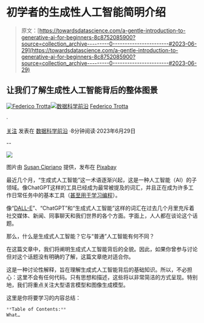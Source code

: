 # 初学者的生成性人工智能简明介绍

> 原文：[https://towardsdatascience.com/a-gentle-introduction-to-generative-ai-for-beginners-8c8752085900?source=collection_archive---------0-----------------------#2023-06-29](https://towardsdatascience.com/a-gentle-introduction-to-generative-ai-for-beginners-8c8752085900?source=collection_archive---------0-----------------------#2023-06-29)

## 让我们了解生成性人工智能背后的整体图景

[](https://federicotrotta.medium.com/?source=post_page-----8c8752085900--------------------------------)[![Federico Trotta](../Images/e997e3a96940c16ab5071629016d82fd.png)](https://federicotrotta.medium.com/?source=post_page-----8c8752085900--------------------------------)[](https://towardsdatascience.com/?source=post_page-----8c8752085900--------------------------------)[![数据科学前沿](../Images/a6ff2676ffcc0c7aad8aaf1d79379785.png)](https://towardsdatascience.com/?source=post_page-----8c8752085900--------------------------------) [Federico Trotta](https://federicotrotta.medium.com/?source=post_page-----8c8752085900--------------------------------)

·

[关注](https://medium.com/m/signin?actionUrl=https%3A%2F%2Fmedium.com%2F_%2Fsubscribe%2Fuser%2F654cd4bbe899&operation=register&redirect=https%3A%2F%2Ftowardsdatascience.com%2Fa-gentle-introduction-to-generative-ai-for-beginners-8c8752085900&user=Federico+Trotta&userId=654cd4bbe899&source=post_page-654cd4bbe899----8c8752085900---------------------post_header-----------) 发表在 [数据科学前沿](https://towardsdatascience.com/?source=post_page-----8c8752085900--------------------------------) ·8分钟阅读·2023年6月29日[](https://medium.com/m/signin?actionUrl=https%3A%2F%2Fmedium.com%2F_%2Fvote%2Ftowards-data-science%2F8c8752085900&operation=register&redirect=https%3A%2F%2Ftowardsdatascience.com%2Fa-gentle-introduction-to-generative-ai-for-beginners-8c8752085900&user=Federico+Trotta&userId=654cd4bbe899&source=-----8c8752085900---------------------clap_footer-----------)

--

[](https://medium.com/m/signin?actionUrl=https%3A%2F%2Fmedium.com%2F_%2Fbookmark%2Fp%2F8c8752085900&operation=register&redirect=https%3A%2F%2Ftowardsdatascience.com%2Fa-gentle-introduction-to-generative-ai-for-beginners-8c8752085900&source=-----8c8752085900---------------------bookmark_footer-----------)![](../Images/738f387e4050427ddb87dbad2b2f05f0.png)

图片由 [Susan Cipriano](https://pixabay.com/it/users/susan-lu4esm-7009216/?utm_source=link-attribution&utm_medium=referral&utm_campaign=image&utm_content=8015423) 提供，发布在 [Pixabay](https://pixabay.com/it//?utm_source=link-attribution&utm_medium=referral&utm_campaign=image&utm_content=8015423)

最近几个月，“生成式人工智能”这一术语逐渐兴起，这是一种人工智能（AI）的子领域。像ChatGPT这样的工具已经成为最常被提及的词汇，并且正在成为许多工作日常任务中的基本工具（[甚至用于学习编程](/how-to-effectively-start-coding-in-the-era-of-chatgpt-cfc5151e1c42)）。

像“[DALL-E](https://medium.com/mlearning-ai/can-i-sell-ai-generated-images-a5d4619c8e1b)”、“ChatGPT”和“生成式人工智能”这样的词汇在过去几个月里充斥着社交媒体、新闻、同事聊天和我们世界的各个方面。字面上，人人都在谈论这个话题。

那么，什么是生成式人工智能？它与“普通”人工智能有何不同？

在这篇文章中，我们将阐明生成式人工智能背后的全貌。因此，如果你曾参与讨论但对这个话题没有明确的了解，这篇文章绝对适合你。

这是一种讨论性解释，旨在理解生成式人工智能背后的基础知识。所以，不必担心：这里不会有任何代码。只有思想和描述，这些将以非常简洁的方式呈现。特别地，我们将重点关注大型语言模型和图像生成模型。

这里是你将要学习的内容总结：

```py
**Table of Contents:** 
What…
```
